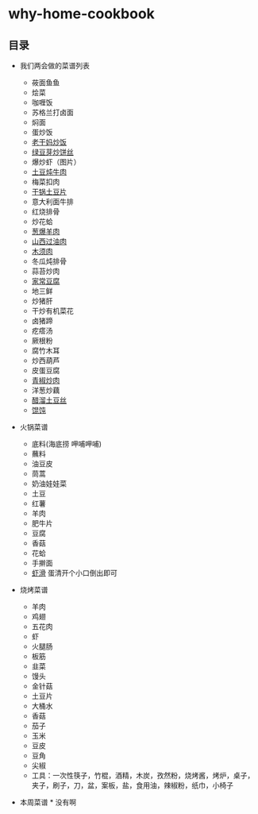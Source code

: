 # why-home-cookbook

## 目录
* 我们两会做的菜谱列表
	* 莜面鱼鱼
	* 烩菜
	* 咖喱饭
	* 苏格兰打卤面
	* 焖面
	* 蛋炒饭
	* [老干妈炒饭](http://www.xiachufang.com/recipe/104205038/)
	* [绿豆芽炒饼丝](https://www.baidu.com/mip?ext=%7B%22url%22%3A%22%2F%2Fmipcache.bdstatic.com%2Fc%2Fs%2Fm.meishij.net%2Fhtml5%2Fmip%2Fzuofa%2Frousidouyachaobing_1.html%3Ffrom%3Dbdaladdin%22%2C%22lid%22%3A%221092156612902787538%22%7D&title=肉丝豆芽炒饼_美食杰)
	* 爆炒虾（图片）
	* [土豆炖牛肉](https://www.baidu.com/mip/c/m.douguo.com/recipe/mip/809006)
	* 梅菜扣肉
	* [干锅土豆片](https://www.baidu.com/mip/c/m.meishichina.com/recipeshow/301937/)
	* 意大利面牛排
	* 红烧排骨
	* 炒花蛤
	* [葱爆羊肉](https://www.youtube.com/watch?v=DmafXVqOTnw)
	* [山西过油肉](#https://m.xiangha.com/so?t=caipu&s=山西过油肉)
	* [木须肉](#https://m.xiangha.com/so?t=caipu&s=木须肉)
	* 冬瓜炖排骨
	* 蒜苔炒肉
	* [家常豆腐](https://www.baidu.com/mip/c/s/m.meishij.net/html5/mip/zuofa/jiachangdoufu_36.html)
	* 地三鲜
	* 炒猪肝
	* 干炒有机菜花
	* 卤猪蹄
	* 疙瘩汤
	* 厥根粉
	* 腐竹木耳
	* 炒西葫芦
	* 皮蛋豆腐
	* [青椒炒肉](https://baijiahao.baidu.com/s?id=1619702409713495640&wfr=spider&for=pc)
	* 洋葱炒藕
	* [醋溜土豆丝](https://wapbaike.baidu.com/item/醋溜土豆丝/4923737?fr=aladdin)
	* [馄饨](https://www.baidu.com/mip/c/m.meishichina.com/recipeshow/98082/?from=singlemessage&isappinstalled=0)
* 火锅菜谱
	* 底料(海底捞 呷哺呷哺)
	* 蘸料
	* 油豆皮
	* 茼蒿
	* 奶油娃娃菜
	* 土豆
	* 红薯
	* 羊肉
	* 肥牛片
	* 豆腐
	* 香菇
	* 花蛤
	* 手擀面
	* [虾滑](https://m.baidu.com/mip/c/hanwuji.xiachufang.com/recipe/100417687/) 蛋清开个小口倒出即可
* 烧烤菜谱
	* 羊肉
	* 鸡翅
	* 五花肉
	* 虾
	* 火腿肠
	* 板筋
	* 韭菜
	* 馒头
	* 金针菇
	* 土豆片
	* 大桶水
	* 香菇
	* 茄子
	* 玉米
	* 豆皮
	* 豆角
	* 尖椒
	* 工具：一次性筷子，竹棍，酒精，木炭，孜然粉，烧烤酱，烤炉，桌子，夹子，刷子，刀，盆，案板，盐，食用油，辣椒粉，纸巾，小椅子


	
* 本周菜谱
        * 没有啊






